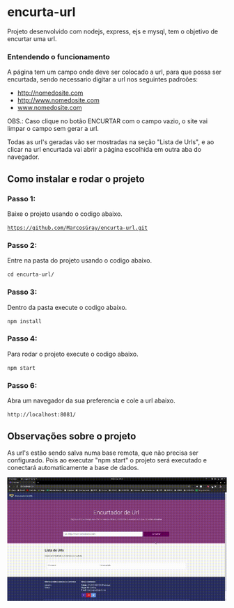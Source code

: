 # encurta-url
Projeto desenvolvido com nodejs, express, ejs e mysql, tem o objetivo de encurtar uma url.

### Entendendo o funcionamento
 
A página tem um campo onde deve ser colocado a url, para que possa ser encurtada, sendo necessario digitar a url nos seguintes padroões:
 - http://nomedosite.com
 - http://www.nomedosite.com
 - www.nomedosite.com

OBS.: Caso clique no botão ENCURTAR com o campo vazio, o site vai limpar o campo sem gerar a url.

Todas as url's geradas vão ser mostradas na seção "Lista de Urls", e ao clicar na url encurtada vai abrir a página escolhida em outra aba do navegador.

## Como instalar e rodar o projeto

### Passo 1:
Baixe o projeto usando o codigo abaixo.

<code>https://github.com/MarcosGray/encurta-url.git</code>

### Passo 2:
Entre na pasta do projeto usando o codigo abaixo.

<code>cd encurta-url/</code>

### Passo 3:
Dentro da pasta execute o codigo abaixo.

<code>npm install</code>

### Passo 4:
Para rodar o projeto execute o codigo abaixo.

<code>npm start</code>

### Passo 6:
Abra um navegador da sua preferencia e cole a url abaixo.

<code>http://localhost:8081/</code>

## Observações sobre o projeto
As url's estão sendo salva numa base remota, que não precisa ser configurado. Pois ao executar "npm start" o projeto será executado e conectará automaticamente a base de dados.



![Demo do site encurtador de Url](public/images/encurtador.gif)
  

 
